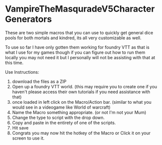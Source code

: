 # VampireTheMasquradeV5CharacterGenerators
These are two simple macros that you can use to quickly get general dice pools for both mortals and kindred, its all very customizable as well.

To use so far I have only gotten them working for foundry VTT as that is what I use for my games though if you can figure out how to run them locally you may not need it but I personally will not 
be assisting with that at this time.

Use Instructions:
1. download the files as a ZIP
2. Open up a foundry VTT world. (this may require you to create one if you haven't please access their own tutorials if you need assistance with that)
3. once loaded in left click on the Macro/Action bar. (similar to what you would see in a videogame like World of warcraft)
4. Name the Macro something appropriate. (or not I'm not your Mum)
5. Change the type to script with the drop down.
6. Copy and paste in the entirety of one of the scripts.
7. Hit save
8. Congrats you may now hit the hotkey of the Macro or Click it on your screen to use it. 
